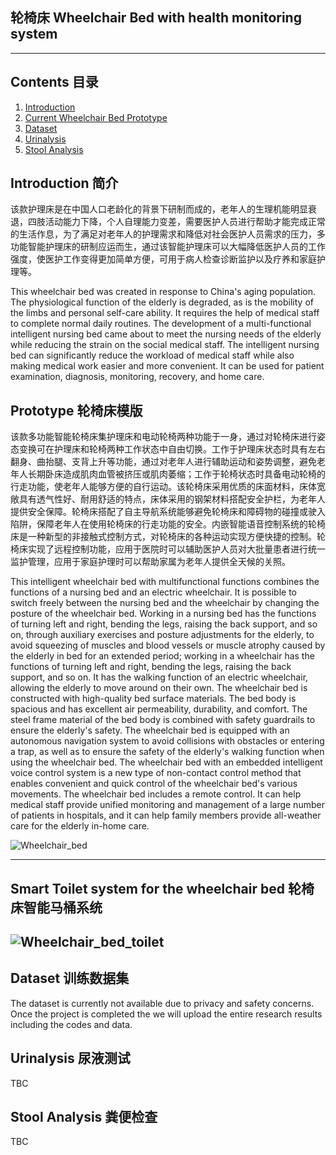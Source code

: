 ## 轮椅床 Wheelchair Bed with health monitoring system

---

## Contents 目录
1. [Introduction](#Introduction)
2. [Current Wheelchair Bed Prototype](#Prototype)
3. [Dataset](#Dataset)
4. [Urinalysis](#Urinalysis)
5. [Stool Analysis](#StoolAnalysis)

## Introduction 简介
该款护理床是在中国人口老龄化的背景下研制而成的，老年人的生理机能明显衰退，四肢活动能力下降，个人自理能力变差，需要医护人员进行帮助才能完成正常的生活作息，为了满足对老年人的护理需求和降低对社会医护人员需求的压力，多功能智能护理床的研制应运而生，通过该智能护理床可以大幅降低医护人员的工作强度，使医护工作变得更加简单方便，可用于病人检查诊断监护以及疗养和家庭护理等。

This wheelchair bed was created in response to China's aging population. The physiological function of the elderly is degraded, as is the mobility of the limbs and personal self-care ability. It requires the help of medical staff to complete normal daily routines. The development of a multi-functional intelligent nursing bed came about to meet the nursing needs of the elderly while reducing the strain on the social medical staff. The intelligent nursing bed can significantly reduce the workload of medical staff while also making medical work easier and more convenient. It can be used for patient examination, diagnosis, monitoring, recovery, and home care.

## Prototype 轮椅床模版
该款多功能智能轮椅床集护理床和电动轮椅两种功能于一身，通过对轮椅床进行姿态变换可在护理床和轮椅两种工作状态中自由切换。工作于护理床状态时具有左右翻身、曲抬腿、支背上升等功能，通过对老年人进行辅助运动和姿势调整，避免老年人长期卧床造成肌肉血管被挤压或肌肉萎缩；工作于轮椅状态时具备电动轮椅的行走功能，使老年人能够方便的自行运动。该轮椅床采用优质的床面材料，床体宽敞具有透气性好、耐用舒适的特点，床体采用的钢架材料搭配安全护栏，为老年人提供安全保障。轮椅床搭配了自主导航系统能够避免轮椅床和障碍物的碰撞或驶入陷阱，保障老年人在使用轮椅床的行走功能的安全。内嵌智能语音控制系统的轮椅床是一种新型的非接触式控制方式，对轮椅床的各种运动实现方便快捷的控制。轮椅床实现了远程控制功能，应用于医院时可以辅助医护人员对大批量患者进行统一监护管理，应用于家庭护理时可以帮助家属为老年人提供全天候的关照。

This intelligent wheelchair bed with multifunctional functions combines the functions of a nursing bed and an electric wheelchair. It is possible to switch freely between the nursing bed and the wheelchair by changing the posture of the wheelchair bed. Working in a nursing bed has the functions of turning left and right, bending the legs, raising the back support, and so on, through auxiliary exercises and posture adjustments for the elderly, to avoid squeezing of muscles and blood vessels or muscle atrophy caused by the elderly in bed for an extended period; working in a wheelchair has the functions of turning left and right, bending the legs, raising the back support, and so on. It has the walking function of an electric wheelchair, allowing the elderly to move around on their own. The wheelchair bed is constructed with high-quality bed surface materials. The bed body is spacious and has excellent air permeability, durability, and comfort. The steel frame material of the bed body is combined with safety guardrails to ensure the elderly's safety. The wheelchair bed is equipped with an autonomous navigation system to avoid collisions with obstacles or entering a trap, as well as to ensure the safety of the elderly's walking function when using the wheelchair bed. The wheelchair bed with an embedded intelligent voice control system is a new type of non-contact control method that enables convenient and quick control of the wheelchair bed's various movements. The wheelchair bed includes a remote control. It can help medical staff provide unified monitoring and management of a large number of patients in hospitals, and it can help family members provide all-weather care for the elderly in-home care.

![Wheelchair_bed](https://user-images.githubusercontent.com/91407897/134798444-5c903f76-b720-4750-be5f-74bf1e7a1aec.jpg)

---

## Smart Toilet system for the wheelchair bed 轮椅床智能马桶系统
![Wheelchair_bed_toilet](https://user-images.githubusercontent.com/91407897/134798490-5c5e1c5e-96c7-4a07-aa29-be942e350ab9.jpg)
---
## Dataset 训练数据集
The dataset is currently not available due to privacy and safety concerns. Once the project is completed the we will upload the entire research results including the codes and data.  

## Urinalysis 尿液测试
TBC


## Stool Analysis 粪便检查
TBC
